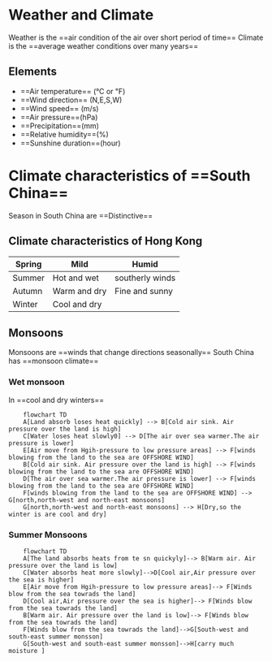 # Weather and Climate

Weather is the ==air condition of the air over short period of time== 
Climate is the ==average weather conditions over many years==

## Elements

- ==Air temperature== (℃ or ℉)
- ==Wind direction== (N,E,S,W)
- ==Wind speed== (m/s)
- ==Air pressure==(hPa)
- ==Precipitation==(mm)
- ==Relative humidity==(%)
- ==Sunshine duration==(hour)

# Climate characteristics of ==South China==

Season in South China are ==Distinctive== 

## Climate characteristics of Hong Kong 


| Spring | Mild         | Humid           |
| ------ | ------------ | --------------- |
| Summer | Hot and wet  | southerly winds |
| Autumn | Warm and dry | Fine and sunny  |
| Winter | Cool and dry |                 |

## Monsoons
Monsoons are ==winds that change directions seasonally==
South China has ==monsoon climate==
### Wet monsoon
In ==cool and dry winters==

```mermaid
	flowchart TD
	A[Land absorb loses heat quickly] --> B[Cold air sink. Air pressure over the land is high]
	C[Water loses heat slowly0] --> D[The air over sea warmer.The air pressure is lower]
	E[Air move from Hgih-pressure to low pressure areas] --> F[winds blowing from the land to the sea are OFFSHORE WIND]
	B[Cold air sink. Air pressure over the land is high] --> F[winds blowing from the land to the sea are OFFSHORE WIND]
	D[The air over sea warmer.The air pressure is lower] --> F[winds blowing from the land to the sea are OFFSHORE WIND]
	F[winds blowing from the land to the sea are OFFSHORE WIND] --> G[north,north-west and north-east monsoons]
	G[north,north-west and north-east monsoons] --> H[Dry,so the winter is are cool and dry]
```

### Summer Monsoons
```mermaid
	flowchart TD
	A[The land absorbs heats from te sn quickyly]--> B[Warm air. Air pressure over the land is low]
	C[Water absorbs heat more slowly]-->D[Cool air,Air pressure over the sea is higher]
	E[Air move from Hgih-pressure to low pressure areas]--> F[Winds blow from the sea towrads the land]
	D[Cool air,Air pressure over the sea is higher]--> F[Winds blow from the sea towrads the land]
	B[Warm air. Air pressure over the land is low]--> F[Winds blow from the sea towrads the land]
	F[Winds blow from the sea towrads the land]-->G[South-west and south-east summer monsson]
	G[South-west and south-east summer monsson]-->H[carry much moisture ]
```

